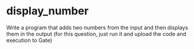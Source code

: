 # display_number
Write a program that adds two numbers from the input and then displays them in the output (for this question, just run it and upload the code and execution to Gate)
